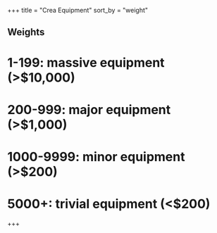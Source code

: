 +++
title = "Crea Equipment"
sort_by = "weight"

## Weights
# 1-199: massive equipment (>$10,000)
# 200-999: major equipment (>$1,000)
# 1000-9999: minor equipment (>$200)
# 5000+: trivial equipment (<$200)
+++